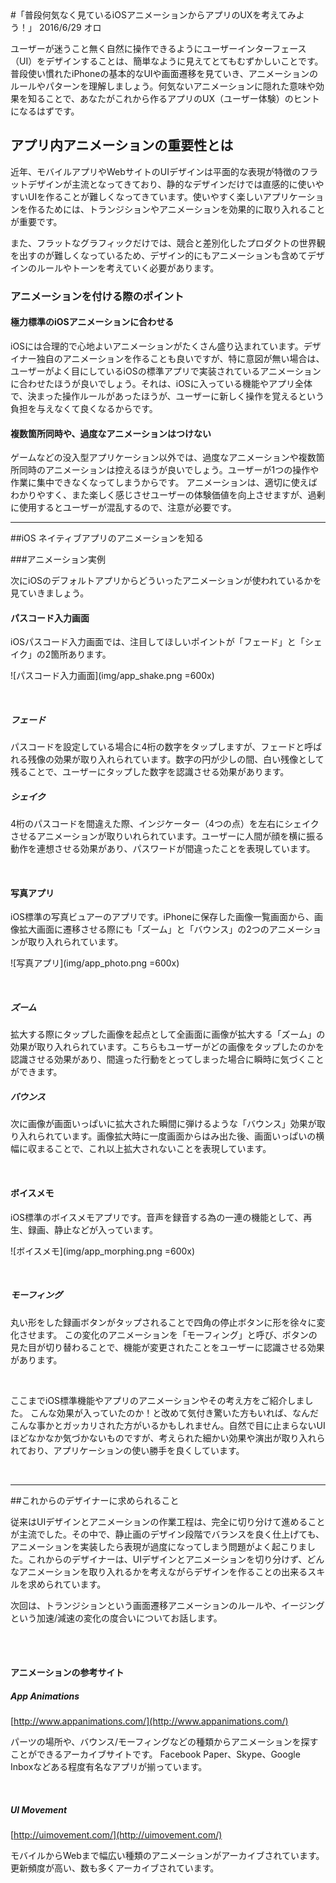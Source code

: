 <link rel="stylesheet" href="css/style.css">
#「普段何気なく見ているiOSアニメーションからアプリのUXを考えてみよう！」
2016/6/29 オロ    

ユーザーが迷うこと無く自然に操作できるようにユーザーインターフェース（UI）をデザインすることは、簡単なように見えてとてもむずかしいことです。普段使い慣れたiPhoneの基本的なUIや画面遷移を見ていき、アニメーションのルールやパターンを理解しましょう。何気ないアニメーションに隠れた意味や効果を知ることで、あなたがこれから作るアプリのUX（ユーザー体験）のヒントになるはずです。


## アプリ内アニメーションの重要性とは

近年、モバイルアプリやWebサイトのUIデザインは平面的な表現が特徴のフラットデザインが主流となってきており、静的なデザインだけでは直感的に使いやすいUIを作ることが難しくなってきています。使いやすく楽しいアプリケーションを作るためには、トランジションやアニメーションを効果的に取り入れることが重要です。

また、フラットなグラフィックだけでは、競合と差別化したプロダクトの世界観を出すのが難しくなっているため、デザイン的にもアニメーションも含めてデザインのルールやトーンを考えていく必要があります。
<br>### アニメーションを付ける際のポイント

#### 極力標準のiOSアニメーションに合わせる
iOSには合理的で心地よいアニメーションがたくさん盛り込まれています。デザイナー独自のアニメーションを作ることも良いですが、特に意図が無い場合は、 ユーザーがよく目にしているiOSの標準アプリで実装されているアニメーションに合わせたほうが良いでしょう。それは、iOSに入っている機能やアプリ全体で、決まった操作ルールがあったほうが、ユーザーに新しく操作を覚えるという負担を与えなくて良くなるからです。

#### 複数箇所同時や、過度なアニメーションはつけない
ゲームなどの没入型アプリケーション以外では、過度なアニメーションや複数箇所同時のアニメーションは控えるほうが良いでしょう。ユーザーが1つの操作や作業に集中できなくなってしまうからです。
アニメーションは、適切に使えばわかりやすく、また楽しく感じさせユーザーの体験価値を向上させますが、過剰に使用するとユーザーが混乱するので、注意が必要です。---


##iOS ネイティブアプリのアニメーションを知る

###アニメーション実例

次にiOSのデフォルトアプリからどういったアニメーションが使われているかを見ていきましょう。

#### パスコード入力画面

iOSパスコード入力画面では、注目してほしいポイントが「フェード」と「シェイク」の2箇所あります。

![パスコード入力画面](img/app_shake.png =600x)

&nbsp;

##### フェード
パスコードを設定している場合に4桁の数字をタップしますが、フェードと呼ばれる残像の効果が取り入れられています。数字の円が少しの間、白い残像として残ることで、ユーザーにタップした数字を認識させる効果があります。

##### シェイク
4桁のパスコードを間違えた際、インジケーター（4つの点）を左右にシェイクさせるアニメーションが取りいれられています。ユーザーに人間が顔を横に振る動作を連想させる効果があり、パスワードが間違ったことを表現しています。

&nbsp;
&nbsp;

#### 写真アプリ

iOS標準の写真ビュアーのアプリです。iPhoneに保存した画像一覧画面から、画像拡大画面に遷移させる際にも「ズーム」と「バウンス」の2つのアニメーションが取り入れられています。

![写真アプリ](img/app_photo.png =600x)

&nbsp;


##### ズーム
拡大する際にタップした画像を起点として全画面に画像が拡大する「ズーム」の効果が取り入れられています。こちらもユーザーがどの画像をタップしたのかを認識させる効果があり、間違った行動をとってしまった場合に瞬時に気づくことができます。

##### バウンス
次に画像が画面いっぱいに拡大された瞬間に弾けるような「バウンス」効果が取り入れられています。画像拡大時に一度画面からはみ出た後、画面いっぱいの横幅に収まることで、これ以上拡大されないことを表現しています。

&nbsp;
&nbsp;

#### ボイスメモ

iOS標準のボイスメモアプリです。音声を録音する為の一連の機能として、再生、録画、静止などが入っています。

![ボイスメモ](img/app_morphing.png =600x)

&nbsp;

##### モーフィング
丸い形をした録画ボタンがタップされることで四角の停止ボタンに形を徐々に変化させます。
この変化のアニメーションを「モーフィング」と呼び、ボタンの見た目が切り替わることで、機能が変更されたことをユーザーに認識させる効果があります。

&nbsp;
&nbsp;ここまでiOS標準機能やアプリのアニメーションやその考え方をご紹介しました。
こんな効果が入っていたのか！と改めて気付き驚いた方もいれば、なんだこんな事かとガッカリされた方がいるかもしれません。自然で目に止まらないUIほどなかなか気づかないものですが、考えられた細かい効果や演出が取り入れられており、アプリケーションの使い勝手を良くしています。&nbsp;
&nbsp;---
##これからのデザイナーに求められること

従来はUIデザインとアニメーションの作業工程は、完全に切り分けて進めることが主流でした。その中で、静止画のデザイン段階でバランスを良く仕上げても、アニメーションを実装したら表現が過度になってしまう問題がよく起こりました。これからのデザイナーは、UIデザインとアニメーションを切り分けず、どんなアニメーションを取り入れるかを考えながらデザインを作ることの出来るスキルを求められています。

次回は、トランジションという画面遷移アニメーションのルールや、イージングという加速/減速の変化の度合いについてお話します。
<br><br>#### アニメーションの参考サイト

##### App Animations
[http://www.appanimations.com/](http://www.appanimations.com/)

パーツの場所や、バウンス/モーフィングなどの種類からアニメーションを探すことができるアーカイブサイトです。
Facebook Paper、Skype、Google Inboxなどある程度有名なアプリが揃っています。

<br>

##### UI Movement
[http://uimovement.com/](http://uimovement.com/)

モバイルからWebまで幅広い種類のアニメーションがアーカイブされています。
更新頻度が高い、数も多くアーカイブされています。
<br><br>